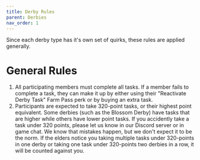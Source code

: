 ```yaml
---
title: Derby Rules
parent: Derbies
nav_order: 1
---
```


Since each derby type has it's own set of quirks, these rules are applied generally.

# General Rules

1. All participating members must complete all tasks.  If a member fails to complete a task, they can make it up by either using their "Reactivate Derby Task" Farm Pass perk or by buying an extra task.
2. Participants are expected to take 320-point tasks, or their highest point equivalent.  Some derbies (such as the Blossom Derby) have tasks that are higher while others have lower point tasks.  If you accidently take a task under 320 points, please let us know in our Discord server or in game chat.  We know that mistakes happen, but we don't expect it to be the norm.  If the elders notice you taking multiple tasks under 320-points in one derby or taking one task under 320-points two derbies in a row, it will be counted against you.

